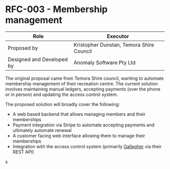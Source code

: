 # RFC-003 - Membership management

Role | Executor
| -- | -- |
Proposed by | Kristopher Dunstan, Temora Shire Council
Designed and Developed by | Anomaly Software Pty Ltd

The original proposal came from Temora Shire council, wanting to automate membership management of their recreation centre. The current solution involves maintaining manual ledgers, accepting payments (over the phone or in person) and updating the access control system.

The proposed solution will broadly cover the following:
- A web based backend that allows managing members and their memberships
- Payment integration via Stripe to automate accepting payments and ultimately automate renewal
- A customer facing web interface allowing them to manage their memberships
- Integration with the access control system (primarily [Gallagher](https://gallaghersecurity.github.io) via their REST API)

s